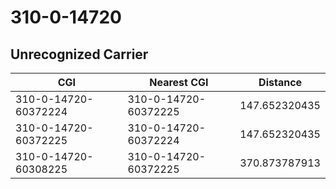 # 310-0-14720
## Unrecognized Carrier


| CGI | Nearest CGI | Distance |
|-----|-------------|----------|
| 310-0-14720-60372224 | 310-0-14720-60372225 | 147.652320435 |
| 310-0-14720-60372225 | 310-0-14720-60372224 | 147.652320435 |
| 310-0-14720-60308225 | 310-0-14720-60372225 | 370.873787913 |
